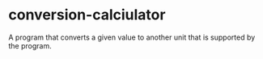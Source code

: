 # conversion-calciulator
A program that converts a given value to another unit that is supported by the program.
